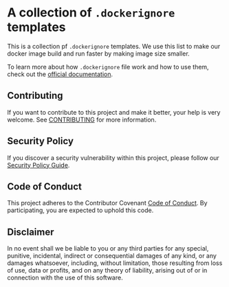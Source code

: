 # A collection of `.dockerignore` templates

This is a collection pf `.dockerignore` templates. We use this list to make our
docker image build and run faster by making image size smaller.

To learn more about how `.dockerignore` file work and how to use them, check out
the [official documentation](https://docs.docker.com/engine/reference/builder/#dockerignore-file).

## Contributing

If you want to contribute to this project and make it better, your help is very
welcome. See [CONTRIBUTING](.github/CONTRIBUTING.md) for more information.

## Security Policy

If you discover a security vulnerability within this project, please follow our
[Security Policy Guide](.github/SECURITY.md).

## Code of Conduct

This project adheres to the Contributor Covenant [Code of Conduct](.github/CODE_OF_CONDUCT.md).
By participating, you are expected to uphold this code.

## Disclaimer

In no event shall we be liable to you or any third parties for any special,
punitive, incidental, indirect or consequential damages of any kind, or any
damages whatsoever, including, without limitation, those resulting from loss of
use, data or profits, and on any theory of liability, arising out of or in
connection with the use of this software.
